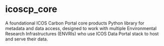 # icoscp_core

A foundational ICOS Carbon Portal core products Python library for metadata and data access, designed to work with multiple Environmental Research Infrastructures (ENVRIs) who use ICOS Data Portal stack to host and serve their data.